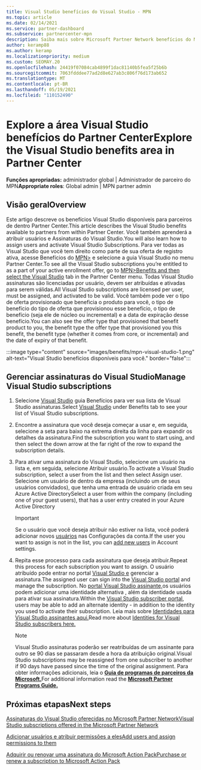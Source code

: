 ```yaml
---
title: Visual Studio benefícios do Visual Studio - MPN
ms.topic: article
ms.date: 02/14/2021
ms.service: partner-dashboard
ms.subservice: partnercenter-mpn
description: Saiba mais sobre Microsoft Partner Network benefícios do MPN (Assinaturas do Visual Studio
author: keramp88
ms.author: keramp
ms.localizationpriority: medium
ms.custom: SEOMAY.20
ms.openlocfilehash: 24419f07084cab4899f1dac81140b5fea5f25b6b
ms.sourcegitcommit: 7063fdddee77ad2d8e627ab3c806f76d173ab652
ms.translationtype: MT
ms.contentlocale: pt-BR
ms.lasthandoff: 05/19/2021
ms.locfileid: "110152490"
---
```

# <a name="explore-the-visual-studio-benefits-area-in-partner-center"></a><span data-ttu-id="ad9c8-103">Explore a área Visual Studio benefícios do Partner Center</span><span class="sxs-lookup"><span data-stu-id="ad9c8-103">Explore the Visual Studio benefits area in Partner Center</span></span>

<span data-ttu-id="ad9c8-104">**Funções apropriadas:** administrador global | Administrador de parceiro do MPN</span><span class="sxs-lookup"><span data-stu-id="ad9c8-104">**Appropriate roles**: Global admin | MPN partner admin</span></span>

## <a name="overview"></a><span data-ttu-id="ad9c8-105">Visão geral</span><span class="sxs-lookup"><span data-stu-id="ad9c8-105">Overview</span></span>

<span data-ttu-id="ad9c8-106">Este artigo descreve os benefícios Visual Studio disponíveis para parceiros de dentro Partner Center.</span><span class="sxs-lookup"><span data-stu-id="ad9c8-106">This article describes the Visual Studio benefits available to partners from within Partner Center.</span></span> <span data-ttu-id="ad9c8-107">Você também aprenderá a atribuir usuários e Assinaturas do Visual Studio.</span><span class="sxs-lookup"><span data-stu-id="ad9c8-107">You will also learn how to assign users and activate Visual Studio Subscriptions.</span></span> <span data-ttu-id="ad9c8-108">Para ver todas as Visual Studio que você tem direito como parte de sua oferta de registro ativa, acesse Benefícios do  [MPN>](https://partner.microsoft.com/dashboard/mpn/membership/benefits/visualstudio) e selecione a guia Visual Studio no menu Partner Center.</span><span class="sxs-lookup"><span data-stu-id="ad9c8-108">To see all the Visual Studio subscriptions you’re entitled to as a part of your active enrollment offer, go to  [MPN>Benefits and then select the Visual Studio](https://partner.microsoft.com/dashboard/mpn/membership/benefits/visualstudio) tab in the Partner Center menu.</span></span> <span data-ttu-id="ad9c8-109">Todas Visual Studio assinaturas são licenciadas por usuário, devem ser atribuídas e ativadas para serem válidas.</span><span class="sxs-lookup"><span data-stu-id="ad9c8-109">All Visual Studio subscriptions are licensed per user, must be assigned, and activated to be valid.</span></span> <span data-ttu-id="ad9c8-110">Você também pode ver o tipo de oferta provisionado que beneficia o produto para você, o tipo de benefício do tipo de oferta que provisionou esse benefício, o tipo de benefício (seja ele de núcleo ou incremental) e a data de expiração desse benefício.</span><span class="sxs-lookup"><span data-stu-id="ad9c8-110">You can also see the offer type that provisioned that benefit product to you, the benefit type the offer type that provisioned you this benefit, the benefit type (whether it comes from core, or incremental) and the date of expiry of that benefit.</span></span>

:::image type="content" source="images/benefits/mpn-visual-studio-1.png" alt-text="Visual Studio benefícios disponíveis para você." border="false":::

## <a name="manage-visual-studio-subscriptions"></a><span data-ttu-id="ad9c8-112">Gerenciar assinaturas do Visual Studio</span><span class="sxs-lookup"><span data-stu-id="ad9c8-112">Manage Visual Studio subscriptions</span></span>

1. <span data-ttu-id="ad9c8-113">Selecione [Visual Studio](https://partner.microsoft.com/dashboard/mpn/membership/benefits/visualstudio) guia Benefícios para ver sua lista de Visual Studio assinaturas.</span><span class="sxs-lookup"><span data-stu-id="ad9c8-113">Select [Visual Studio](https://partner.microsoft.com/dashboard/mpn/membership/benefits/visualstudio) under Benefits tab to see your list of Visual Studio subscriptions.</span></span>

2. <span data-ttu-id="ad9c8-114">Encontre a assinatura que você deseja começar a usar e, em seguida, selecione a seta para baixo na extrema direita da linha para expandir os detalhes da assinatura.</span><span class="sxs-lookup"><span data-stu-id="ad9c8-114">Find the subscription you want to start using, and then select the down arrow at the far right of the row to expand the subscription details.</span></span>

3. <span data-ttu-id="ad9c8-115">Para ativar uma assinatura do Visual Studio, selecione um usuário na lista e, em seguida, selecione Atribuir usuário.</span><span class="sxs-lookup"><span data-stu-id="ad9c8-115">To activate a Visual Studio subscription, select a user from the list and then select Assign user.</span></span> <span data-ttu-id="ad9c8-116">Selecione um usuário de dentro da empresa (incluindo um de seus usuários convidados), que tenha uma entrada de usuário criada em seu Azure Active Directory</span><span class="sxs-lookup"><span data-stu-id="ad9c8-116">Select a user from within the company (including one of your guest users), that has a user entry created in your Azure Active Directory</span></span>

   > [!IMPORTANT]
   > <span data-ttu-id="ad9c8-117">Se o usuário que você deseja atribuir não estiver na lista, você poderá adicionar novos [usuários](create-user-accounts-and-set-permissions.md) nas Configurações da conta.</span><span class="sxs-lookup"><span data-stu-id="ad9c8-117">If the user you want to assign is not in the list, you can [add new users](create-user-accounts-and-set-permissions.md) in Account settings.</span></span>

4. <span data-ttu-id="ad9c8-118">Repita esse processo para cada assinatura que deseja atribuir.</span><span class="sxs-lookup"><span data-stu-id="ad9c8-118">Repeat this process for each subscription you want to assign.</span></span> <span data-ttu-id="ad9c8-119">O usuário atribuído pode entrar no portal [Visual Studio e](https://my.visualstudio.com/) gerenciar a assinatura.</span><span class="sxs-lookup"><span data-stu-id="ad9c8-119">The assigned user can sign into the [Visual Studio portal](https://my.visualstudio.com/) and manage the subscription.</span></span> <span data-ttu-id="ad9c8-120">No [portal Visual Studio assinante,](https://my.visualstudio.com/?wt.mc_id=o%7Emsft%7Edocs)os usuários podem adicionar uma identidade alternativa , além da identidade usada para ativar sua assinatura.</span><span class="sxs-lookup"><span data-stu-id="ad9c8-120">Within the [Visual Studio subscriber portal](https://my.visualstudio.com/?wt.mc_id=o%7Emsft%7Edocs), users may be able to add an alternate identity - in addition to the identity you used to activate their subscription.</span></span> <span data-ttu-id="ad9c8-121">Leia mais sobre [Identidades para Visual Studio assinantes aqui.](/visualstudio/subscriptions/vs-alternate-identity)</span><span class="sxs-lookup"><span data-stu-id="ad9c8-121">Read more about [Identities for Visual Studio subscribers here.](/visualstudio/subscriptions/vs-alternate-identity)</span></span>

   > [!Note]
   > <span data-ttu-id="ad9c8-122">Visual Studio assinaturas poderão ser reatribuídas de um assinante para outro se 90 dias se passaram desde a hora da atribuição original.</span><span class="sxs-lookup"><span data-stu-id="ad9c8-122">Visual Studio subscriptions may be reassigned from one subscriber to another if 90 days have passed since the time of the original assignment.</span></span> <span data-ttu-id="ad9c8-123">Para obter informações adicionais, leia o **[Guia de programas de parceiros da Microsoft.](https://aka.ms/partner-benefits-use-guide)**</span><span class="sxs-lookup"><span data-stu-id="ad9c8-123">For additional information read the **[Microsoft Partner Programs Guide.](https://aka.ms/partner-benefits-use-guide)**</span></span>

## <a name="next-steps"></a><span data-ttu-id="ad9c8-124">Próximas etapas</span><span class="sxs-lookup"><span data-stu-id="ad9c8-124">Next steps</span></span>

[<span data-ttu-id="ad9c8-125">Assinaturas do Visual Studio oferecidas no Microsoft Partner Network</span><span class="sxs-lookup"><span data-stu-id="ad9c8-125">Visual Studio subscriptions offered in the Microsoft Partner Network</span></span>](/visualstudio/subscriptions/program-mpn)

[<span data-ttu-id="ad9c8-126">Adicionar usuários e atribuir permissões a eles</span><span class="sxs-lookup"><span data-stu-id="ad9c8-126">Add users and assign permissions to them</span></span>](create-user-accounts-and-set-permissions.md)

[<span data-ttu-id="ad9c8-127">Adquirir ou renovar uma assinatura do Microsoft Action Pack</span><span class="sxs-lookup"><span data-stu-id="ad9c8-127">Purchase or renew a subscription to Microsoft Action Pack</span></span>](mpn-get-action-pack.md)
